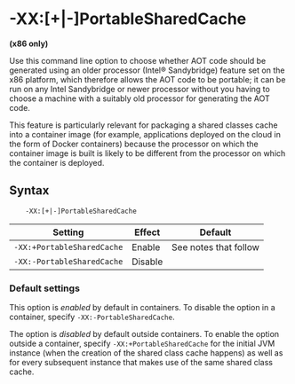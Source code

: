<!--
* Copyright (c) 2020, 2020 IBM Corp. and others
*
* This program and the accompanying materials are made
* available under the terms of the Eclipse Public License 2.0
* which accompanies this distribution and is available at
* https://www.eclipse.org/legal/epl-2.0/ or the Apache
* License, Version 2.0 which accompanies this distribution and
* is available at https://www.apache.org/licenses/LICENSE-2.0.
*
* This Source Code may also be made available under the
* following Secondary Licenses when the conditions for such
* availability set forth in the Eclipse Public License, v. 2.0
* are satisfied: GNU General Public License, version 2 with
* the GNU Classpath Exception [1] and GNU General Public
* License, version 2 with the OpenJDK Assembly Exception [2].
*
* [1] https://www.gnu.org/software/classpath/license.html
* [2] http://openjdk.java.net/legal/assembly-exception.html
*
* SPDX-License-Identifier: EPL-2.0 OR Apache-2.0 OR GPL-2.0 WITH
* Classpath-exception-2.0 OR LicenseRef-GPL-2.0 WITH Assembly-exception
-->

# -XX:\[+|-\]PortableSharedCache

**(x86 only)**

Use this command line option to choose whether AOT code should be generated using an older processor (Intel&reg; Sandybridge) feature set on the x86 platform, which therefore allows the AOT code to be portable; it can be run on any Intel Sandybridge or newer processor without you having to choose a machine with a suitably old processor for generating the AOT code.

This feature is particularly relevant for packaging a shared classes cache into a container image (for example, applications deployed on the cloud in the form of Docker containers) because the processor on which the container image is built is likely to be different from the processor on which the container is deployed. 

## Syntax

        -XX:[+|-]PortableSharedCache

| Setting                            | Effect  | Default               |
|------------------------------------|---------|:---------------------:|
| `-XX:+PortableSharedCache`         | Enable  | See notes that follow |
| `-XX:-PortableSharedCache`         | Disable |                       |

### Default settings

This option is _enabled_ by default in containers. To disable the option in a container, specify `-XX:-PortableSharedCache`.

The option is _disabled_ by default outside containers. To enable the option outside a container, specify `-XX:+PortableSharedCache` for the initial JVM instance (when the creation of the shared class cache happens) as well as for every subsequent instance that makes use of the same shared class cache.

<!-- ==== END OF TOPIC ==== xxportablesharedcache.md ==== -->
